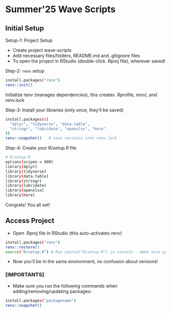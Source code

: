 # Summer'25 Wave Scripts

## Initial Setup

Setup-1: Project Setup
- Create project wave-scripts
- Add necessary files/folders, README.md and .gitignore files
- To open the project in RStudio (double-click .Rproj file), wherever saved!

Step-2: `renv` setup
```bash
install.packages("renv")
renv::init()
```
Initialize renv (manages dependencies), this creates .Rprofile, renv/, and renv.lock

Step-3: Install your libraries (only once, they’ll be saved)
```bash
install.packages(c(
  "dplyr", "tidyverse", "data.table",
  "stringr", "lubridate", "openxlsx", "here"
))
renv::snapshot()   # save versions into renv.lock
```

Step-4: Create your R/setup.R file
```bash
# R/setup.R
options(scipen = 999)
library(dplyr)
library(tidyverse)
library(data.table)
library(stringr)
library(lubridate)
library(openxlsx)
library(here)
```

Congrats! You all set!

## Access Project
- Open .Rproj file in RStudio (this auto-activates renv)
```bash
install.packages("renv")
renv::restore()
source("R/setup.R") # Run source("R/setup.R") in console - make sure you are in the project's directory
```
- Now you’ll be in the same environment, no confusion about versions!

### [IMPORTANTS]
- Make sure you run the following commands when adding/removing/updating packages:
```bash
install.packages("packagename")
renv::snapshot()
```